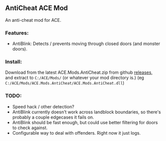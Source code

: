 ﻿## AntiCheat ACE Mod
An anti-cheat mod for ACE.

### Features:
- AntiBlink: Detects / prevents moving through closed doors (and monster doors).

### Install:
Download from the latest ACE.Mods.AntiCheat.zip from github [releases](https://github.com/trevis/ACE.Mods.AntiCheat/releases), and extract to `C:/ACE/Mods/` (or whatever your mod directory is.) (eg `C:/ACE/Mods/ACE.Mods.AntiCheat/ACE.Mods.AntiCheat.dll`)

### TODO:
- Speed hack / other detection?
- AntiBlink currently doesn't work across landblock boundaries, so there's probably a couple edgecases it fails on.
- AntiBlink should be fast enough, but could use better filtering for doors to check against.
- Configurable way to deal with offenders. Right now it just logs.
